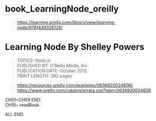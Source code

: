 # book_LearningNode_oreilly

> https://learning.oreilly.com/library/view/learning-node/9781449326128/   

# Learning Node By Shelley Powers  

> TOPICS: Node.js  
> PUBLISHED BY: O'Reilly Media, Inc.  
> PUBLICATION DATE: October 2012  
> PRINT LENGTH: 392 pages  

> https://resources.oreilly.com/examples/0636920024606/  
> https://www.oreilly.com/catalog/errata.csp?isbn=0636920024606  
  
CH01~CH09 END.  
CH10~ readBook. 
  
ALL END. 
